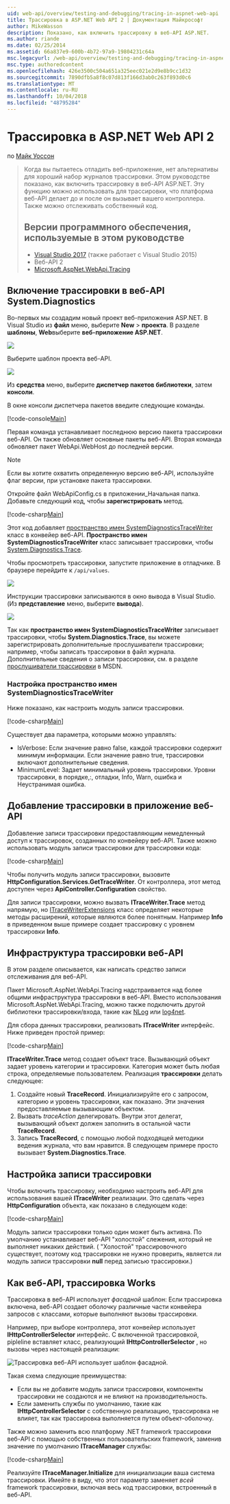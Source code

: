 ```yaml
---
uid: web-api/overview/testing-and-debugging/tracing-in-aspnet-web-api
title: Трассировка в ASP.NET Web API 2 | Документация Майкрософт
author: MikeWasson
description: Показано, как включить трассировку в веб-API ASP.NET.
ms.author: riande
ms.date: 02/25/2014
ms.assetid: 66a837e9-600b-4b72-97a9-19804231c64a
msc.legacyurl: /web-api/overview/testing-and-debugging/tracing-in-aspnet-web-api
msc.type: authoredcontent
ms.openlocfilehash: 426e3500c504a651a325eec021e2d9e8b9cc1d32
ms.sourcegitcommit: 7890dfb5a8f8c07d813f166d3ab0c263f893d0c6
ms.translationtype: MT
ms.contentlocale: ru-RU
ms.lasthandoff: 10/04/2018
ms.locfileid: "48795284"
---
```

<a name="tracing-in-aspnet-web-api-2"></a>Трассировка в ASP.NET Web API 2
====================
по [Майк Уоссон](https://github.com/MikeWasson)

> Когда вы пытаетесь отладить веб-приложение, нет альтернативы для хороший набор журналов трассировки. Этом руководстве показано, как включить трассировку в веб-API ASP.NET. Эту функцию можно использовать для трассировки, что платформа веб-API делает до и после он вызывает вашего контроллера. Также можно отслеживать собственный код.
>
> ## <a name="software-versions-used-in-the-tutorial"></a>Версии программного обеспечения, используемые в этом руководстве
>
> - [Visual Studio 2017](https://visualstudio.microsoft.com/downloads/?utm_medium=microsoft&utm_source=docs.microsoft.com&utm_campaign=button+cta&utm_content=download+vs2017) (также работает с Visual Studio 2015)
> - Веб-API 2
> - [Microsoft.AspNet.WebApi.Tracing](http://www.nuget.org/packages/Microsoft.AspNet.WebApi.Tracing)

## <a name="enable-systemdiagnostics-tracing-in-web-api"></a>Включение трассировки в веб-API System.Diagnostics

Во-первых мы создадим новый проект веб-приложения ASP.NET. В Visual Studio из **файл** меню, выберите **New** > **проекта**. В разделе **шаблоны**, **Web**выберите **веб-приложение ASP.NET**.

[![](tracing-in-aspnet-web-api/_static/image2.png)](tracing-in-aspnet-web-api/_static/image1.png)

Выберите шаблон проекта веб-API.

[![](tracing-in-aspnet-web-api/_static/image4.png)](tracing-in-aspnet-web-api/_static/image3.png)

Из **средства** меню, выберите **диспетчер пакетов библиотеки**, затем **консоли**.

В окне консоли диспетчера пакетов введите следующие команды.

[!code-console[Main](tracing-in-aspnet-web-api/samples/sample1.cmd)]

Первая команда устанавливает последнюю версию пакета трассировки веб-API. Он также обновляет основные пакеты веб-API. Вторая команда обновляет пакет WebApi.WebHost до последней версии.

> [!NOTE]
> Если вы хотите охватить определенную версию веб-API, используйте флаг версии, при установке пакета трассировки.


Откройте файл WebApiConfig.cs в приложении\_Начальная папка. Добавьте следующий код, чтобы **зарегистрировать** метод.

[!code-csharp[Main](tracing-in-aspnet-web-api/samples/sample2.cs?highlight=6)]

Этот код добавляет [пространство имен SystemDiagnosticsTraceWriter](https://msdn.microsoft.com/library/system.web.http.tracing.systemdiagnosticstracewriter.aspx) класс в конвейер веб-API. **Пространство имен SystemDiagnosticsTraceWriter** класс записывает трассировки, чтобы [System.Diagnostics.Trace](https://msdn.microsoft.com/library/system.diagnostics.trace).

Чтобы просмотреть трассировки, запустите приложение в отладчике. В браузере перейдите к `/api/values`.

![](tracing-in-aspnet-web-api/_static/image5.png)

Инструкции трассировки записываются в окно вывода в Visual Studio. (Из **представление** меню, выберите **вывода**).

[![](tracing-in-aspnet-web-api/_static/image7.png)](tracing-in-aspnet-web-api/_static/image6.png)

Так как **пространство имен SystemDiagnosticsTraceWriter** записывает трассировки, чтобы **System.Diagnostics.Trace**, вы можете зарегистрировать дополнительные прослушиватели трассировки; например, чтобы записать трассировки в файл журнала. Дополнительные сведения о записи трассировки, см. в разделе [прослушиватели трассировки](https://msdn.microsoft.com/library/4y5y10s7.aspx) в MSDN.

### <a name="configuring-systemdiagnosticstracewriter"></a>Настройка пространство имен SystemDiagnosticsTraceWriter

Ниже показано, как настроить модуль записи трассировки.

[!code-csharp[Main](tracing-in-aspnet-web-api/samples/sample3.cs)]

Существует два параметра, которыми можно управлять:

- IsVerbose: Если значение равно false, каждой трассировки содержит минимум информации. Если значение равно true, трассировки включают дополнительные сведения.
- MinimumLevel: Задает минимальный уровень трассировки. Уровни трассировки, в порядке,:, отладки, Info, Warn, ошибка и Неустранимая ошибка.

## <a name="adding-traces-to-your-web-api-application"></a>Добавление трассировки в приложение веб-API

Добавление записи трассировки предоставляющим немедленный доступ к трассировок, созданных по конвейеру веб-API. Также можно использовать модуль записи трассировки для трассировки кода:

[!code-csharp[Main](tracing-in-aspnet-web-api/samples/sample4.cs)]

Чтобы получить модуль записи трассировки, вызовите **HttpConfiguration.Services.GetTraceWriter**. От контроллера, этот метод доступен через **ApiController.Configuration** свойство.

Для записи трассировки, можно вызвать **ITraceWriter.Trace** метод напрямую, но [ITraceWriterExtensions](https://msdn.microsoft.com/library/system.web.http.tracing.itracewriterextensions.aspx) класс определяет некоторые методы расширений, которые являются более понятным. Например **Info** в приведенном выше примере создает трассировку с уровнем трассировки **Info**.

## <a name="web-api-tracing-infrastructure"></a>Инфраструктура трассировки веб-API

В этом разделе описывается, как написать средство записи отслеживания для веб-API.

Пакет Microsoft.AspNet.WebApi.Tracing надстраивается над более общими инфраструктура трассировки в веб-API. Вместо использования Microsoft.AspNet.WebApi.Tracing, можно также подключить другой библиотеки трассировки/входа, такие как [NLog](http://nlog-project.org/) или [log4net](http://logging.apache.org/log4net/).

Для сбора данных трассировки, реализовать **ITraceWriter** интерфейс. Ниже приведен простой пример:

[!code-csharp[Main](tracing-in-aspnet-web-api/samples/sample5.cs)]

**ITraceWriter.Trace** метод создает объект trace. Вызывающий объект задает уровень категории и трассировки. Категория может быть любая строка, определяемые пользователем. Реализация **трассировки** делать следующее:

1. Создайте новый **TraceRecord**. Инициализируйте его с запросом, категорию и уровень трассировки, как показано. Эти значения предоставляемые вызывающим объектом.
2. Вызвать *traceAction* делегировать. Внутри этот делегат, вызывающий объект должен заполнить в остальной части **TraceRecord**.
3. Запись **TraceRecord**, с помощью любой подходящей методики ведения журнала, что вам нравится. В следующем примере просто вызывает **System.Diagnostics.Trace**.

## <a name="setting-the-trace-writer"></a>Настройка записи трассировки

Чтобы включить трассировку, необходимо настроить веб-API для использования вашей **ITraceWriter** реализации. Это сделать через **HttpConfiguration** объекта, как показано в следующем коде:

[!code-csharp[Main](tracing-in-aspnet-web-api/samples/sample6.cs)]

Модуль записи трассировки только один может быть активна. По умолчанию устанавливает веб-API &quot;холостой&quot; слежения, который не выполняет никаких действий. ( &quot;Холостой&quot; трассировочного существует, поэтому код трассировки не нужно проверить, является ли модуль записи трассировки **null** перед записью трассировки.)

## <a name="how-web-api-tracing-works"></a>Как веб-API, трассировка Works

Трассировка в веб-API использует *фасадной* шаблон: Если трассировка включена, веб-API создает оболочку различные части конвейера запросов с классами, которые выполняют вызовы трассировки.

Например, при выборе контроллера, этот конвейер использует **IHttpControllerSelector** интерфейс. С включенной трассировкой, pipleline вставляет класс, реализующий **IHttpControllerSelector** , но вызовы через настоящей реализации:

![Трассировка веб-API использует шаблон фасадной.](tracing-in-aspnet-web-api/_static/image8.png)

Такая схема следующие преимущества:

- Если вы не добавите модуль записи трассировки, компоненты трассировки не создаются и не влияют на производительность.
- Если заменить службы по умолчанию, такие как **IHttpControllerSelector** с собственную реализацию, трассировка не влияет, так как трассировка выполняется путем объект-оболочку.

Также можно заменить всю платформу .NET framework трассировки веб-API с помощью собственных пользовательских framework, заменив значение по умолчанию **ITraceManager** службы:

[!code-csharp[Main](tracing-in-aspnet-web-api/samples/sample7.cs)]

Реализуйте **ITraceManager.Initialize** для инициализации ваша система трассировки. Имейте в виду, что этот параметр заменяет *всей* framework трассировки, включая весь код трассировки, встроенный в веб-API.
